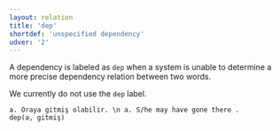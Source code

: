 ```yaml
---
layout: relation
title: 'dep'
shortdef: 'unspecified dependency'
udver: '2'
---
```


A dependency is labeled as `dep` when a system is unable to determine a more precise dependency relation between two words.

We currently do not use the `dep` label.

~~~ sdparse
a. Oraya gitmiş olabilir. \n a. S/he may have gone there .
dep(a, gitmiş)
~~~
<!-- Interlanguage links updated Po 6. listopadu 2023, 21:42:46 CET -->

